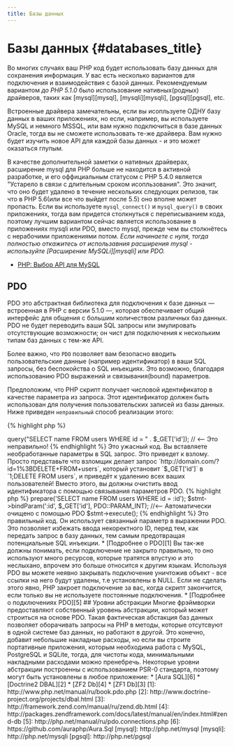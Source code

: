 ```yaml
---
title: Базы данных
---
```


# Базы данных {#databases_title}

Во многих случаях ваш PHP код будет использовать базу данных для сохранения информация. У вас есть несколько вариантов для подключения и взаимодействия с 
базой данных. Рекомендуемым вариантом _до PHP 5.1.0_ было использование нативных(родных) драйверов, таких как [mysql][mysql], [mysqli][mysqli], 
[pgsql][pgsql], etc.

Встроенные драйвера замечательны, если вы исопльзуете ОДНУ базу данных в ваших приложениях, но если, например, вы используете MySQL и немного MSSQL, или вам нужно 
подключиться в базе данных Oracle, тогда вы не сможете использовать те-же драйвера. Вам нужно будет изучить новое API для каждой базы данных - и это 
может оказаться глупым.

В качестве дополнительной заметки о нативных драйверах, расширение mysql для PHP больше не находится в активной разработке, и его оффициальным статусом с PHP 5.4.0 
является "Устарело в связи с длительным сроком исопльзования". Это значит, что оно будет удалено в течение нескольких следующих релизов, так что в 
PHP 5.6(или все что выйдет после 5.5) оно вполне может пропасть. Если вы используете `mysql_connect()` и `mysql_query()` в своих приложениях, тогда вам придется 
столкнуться с переписыванием кода, поэтому лучшим вариантом сейчас является использование в приложениях mysqli или PDO, вместо mysql, прежде чем вы столкнётесь 
с нерабочими приложениями потом. _Если начинаете с нуля, тогда полностью откажитесь от использавния расширения mysql - используйте [Расширение MySQLi][mysqli] или PDO._

* [PHP: Выбор API для MySQL](http://php.net/manual/ru/mysqlinfo.api.choosing.php)

## PDO

PDO это абстрактная библиотека для подключения к базе данных &mdash; встроенная в PHP с версии 5.1.0 &mdash;, которая обеспечивает общий 
интерфейс для общения с большим количеством различных баз данных. PDO не будет переводить ваши SQL запросы или эмулировать 
отсутствующие возможности; он чист для подключения к нескольким типам баз данных с тем-же API.

Более важно, что `PDO` позволяет вам безопасно вводить пользовательские данные (например идентификатор) в ваши SQL запросы, без 
беспокойства о SQL инъекциях. Это возможно, благодаря использованию PDO выражений и связывания(bound) параметров.

Предположим, что PHP скрипт получает числовой идентификатор в качестве параметра из запроса. Этот идентификатор должен быть 
использован для получения пользовательских записей из базы данных. Ниже приведен `неправильный` способ реализации этого:

{% highlight php %}
<?php
$pdo = new PDO('sqlite:users.db');
$pdo->query("SELECT name FROM users WHERE id = " . $_GET['id']); // <-- Это неправильно!
{% endhighlight %}

Это ужасный код. Вы вставляете необработанные параметры в SQL запрос. Это приведет к взлому. Просто представьте что взломщик 
делает запрос `http://domain.com/?id=1%3BDELETE+FROM+users`, который установит `$_GET['id']` в `1;DELETE FROM users`,
и приведёт к удалению всех ваших пользователей! Вместо этого, вы должны очистить ввод идентификатора с помощью связывания 
параметров PDO.

{% highlight php %}
<?php
$pdo = new PDO('sqlite:users.db');
$stmt = $pdo->prepare('SELECT name FROM users WHERE id = :id');
$stmt->bindParam(':id', $_GET['id'], PDO::PARAM_INT); //<-- Автоматически очищено с помощью PDO
$stmt->execute();
{% endhighlight %}

Это правильный код. Он использует связанный параметр в выражении PDO. Это позволяет избежать ввода некоректного ID, перед тем, как передать запрос в базу данных, тем самым предотвращая потенциальные SQL инъекции.

* [Подробнее о PDO][1]

Вы так-же должны понимать, если подключение не закрыто правильно, то оно используют много ресурсов, которые тратятся впустую и это неслыхано, впрочем это больше относится к другим языкам. Используя PDO
вы можете неявно закрывать подключение уничтожив объект - все ссылки на него будут удалены, т.е установлены
в NULL. Если не сделать этого явно, PHP закроет подключение за вас, когда скрипт закончится, если только вы не используете
постоянные подключения.

* [Подробнее о подключениях PDO][5]

## Уровни абстракции

Многие фрэймворки предоставляют собственный уровень абстракции, который может строиться на основе PDO.
Такая фактическая абстакция баз данных позволяет оборачивать запросы на PHP в методы, которые отсутсвуют в одной
системе баз данных, но работают в другой. Это конечно, добавит небольшие накладные расходы, но если вы строите 
портативные приложения, которым необходима работа с MySQL, PostgreSQL и SQLite, тогда, для чистоты кода, минимальными накладными расходами
можно пренебречь.

Некоторые уровни абстракции построенны с использованием PSR-0 стандарта, поэтому могут быть установлены в любое приложение:

* [Aura SQL][6]
* [Doctrine2 DBAL][2]
* [ZF2 Db][4]
* [ZF1 Db][3]

[1]: http://www.php.net/manual/ru/book.pdo.php
[2]: http://www.doctrine-project.org/projects/dbal.html
[3]: http://framework.zend.com/manual/ru/zend.db.html
[4]: http://packages.zendframework.com/docs/latest/manual/en/index.html#zend-db
[5]: http://php.net/manual/ru/pdo.connections.php
[6]: https://github.com/auraphp/Aura.Sql

[mysql]: http://php.net/mysql
[mysqli]: http://php.net/mysqli
[pgsql]: http://php.net/pgsql
